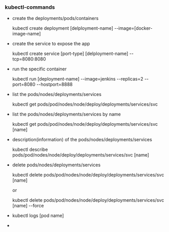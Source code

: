 ### kubectl-commands

* create the deployments/pods/containers

  kubectl create deployment [delployment-name] --image=[docker-image-name]
  
* create the service to expose the app

  kubectl create service [port-type]  [delployment-name] --tcp=8080:8080
  
* run the specific container

  kubectl run [deployment-name] --image=jenkins --replicas=2 --port=8080 --hostport=8888

* list the pods/nodes/deployments/services

  kubectl get pods/pod/nodes/node/deploy/deployments/services/svc

* list the pods/nodes/deployments/services by name

  kubectl get pods/pod/nodes/node/deploy/deployments/services/svc [name]

* description(information) of the pods/nodes/deployments/services

  kubectl describe pods/pod/nodes/node/deploy/deployments/services/svc [name]

* delete pods/nodes/deployments/services

  kubectl delete pods/pod/nodes/node/deploy/deployments/services/svc [name] 
  
  or
  
  kubectl delete pods/pod/nodes/node/deploy/deployments/services/svc [name] --force
  
* kubectl logs [pod name]

* 


  
  
